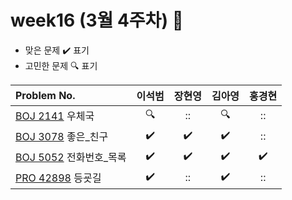 
# week16 (3월 4주차) :pencil:

- 맞은 문제 :heavy_check_mark: 표기
- 고민한 문제 :mag: 표기


| Problem No.                                             |       이석범       | 장현영 |       김아영       | 홍경현 |
|:--------------------------------------------------------| :----------------: | :----------------: | :----------------:|:----------------: |
| [BOJ 2141](https://www.acmicpc.net/problem/2141) 우체국  |:mag:|::|:mag:|::|
| [BOJ 3078](https://www.acmicpc.net/problem/3078) 좋은_친구 |:heavy_check_mark:|:heavy_check_mark:|:heavy_check_mark:|::|
| [BOJ 5052](https://www.acmicpc.net/problem/5052) 전화번호_목록    |:heavy_check_mark:|:heavy_check_mark:|:heavy_check_mark:|:heavy_check_mark:|
| [PRO 42898](https://school.programmers.co.kr/learn/courses/30/lessons/42898) 등굣길    |:heavy_check_mark:|::|:heavy_check_mark:|::|
